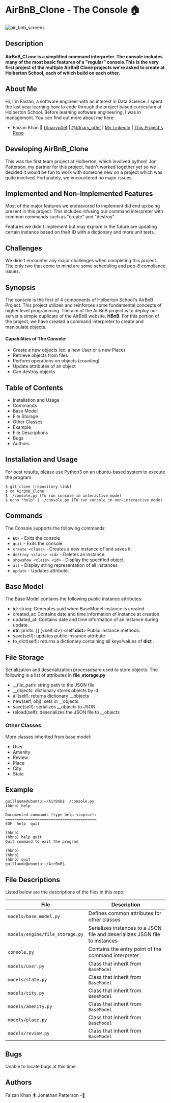 # AirBnB_Clone - The Console :house:
![air_bnb_screens](https://user-images.githubusercontent.com/51524966/88120343-b0ca5280-cb90-11ea-85e0-2182d266d899.png)
## Description
#### AirBnB_CLone is a simplified command interpreter. The console includes many of the most basic features of a "regular" console.This is the very first project of the multiple AirBnB Clone projects we're asked to create at Holberton School, each of which build on each other.

## About Me
Hi, I'm Faizan, a software engineer with an interest in Data Science. I spent the last year learning how to code through the project based curriculum at Holberton School. Before learning software engineering, I was in management. You can find out more about me here:
* Faizan Khan 🌌 [b1naryp0et](https://github.com/b1naryp0et) | [@b1nary_p0et](https://twitter.com/b1nary_p0et) | [My LinkedIn](https://www.linkedin.com/in/fkkhan/) | [This Project's Repo](https://github.com/maybe-william/RocketRiders)

## Developing AirBnB_Clone
This was the first team project at Holberton, which involved python! Jon Patterson, my partner for this project, hadn't worked together yet so we decided it would be fun to work with someone new on a project which was quite involved. Fortunately, we encountered no major issues.

## Implemented and Non-Implemented Features
Most of the major features we endeavored to implement did end up being present in this project. This includes infusing our command interpreter with common commands such as "create" and "destroy".

Features we didn't implement but may explore in the future are updating certain instance based on their ID with a dictionary and more unit tests.

## Challenges
We didn't encounter any major challenges when completing this project. The only two that come to mind are some scheduling and pep-8 compliance issues.

## Synopsis

The console is the first of 4 components of Holberton School's AirBnB Project. This project utilizes and reinforces some fundamental concepts of higher level programming. The aim of the AirBnB project is to deploy our server a simple duplicate of the AirBnB website, **HBnB**. For this portion of the project, we have created a command interpreter to create and manipulate objects.

#### Capabilities of The Console:
* Create a new objects (ex: a new User or a new Place)
* Retrieve objects from files
* Perform operations on objects (counting)
* Update attributes of an object
* Can destroy objects

## Table of Contents
* Installation and Usage
* Commands
* Base Model
* File Storage
* Other Classes
* Example
* File Descriptions
* Bugs
* Authors



## Installation and Usage

For best results, please use Python3 on an ubuntu-based system to execute the program
```
$ git clone [repository link]  
$ cd AirBnB_Clone
$ ./console.py (To run console in interactive mode)
$ echo "help" | ./console.py (To run console in non-interactive mode)
```


## Commands
The Console supports the following commands:
  

* `EOF` - Exits the console 
* `quit` - Exits the console
* `create <class>` - Creates a new instance of`and saves it.
* `destroy <class> <id>` - Deletes an instance.
* `showshow <class> <id>` - Display the specified object.
* `all` - Display string representation of all instances 
* `update` - Updates attribute. 


## Base Model

The Base Model contains the following public instance attributes:

-   id: string: Generates  uuid when BaseModel instance is created.
-   created_at: Contains date and time information of instance at creation.
-   updated_at: Contains date and time information of an instance during update.
-   **str**: prints: [] (<self.id>) <self.**dict**> Public instance methods:
-   save(self): updates public instance attribute
-   to_dict(self): returns a dictionary containing all keys/values of  **dict** .

## File Storage

Serialization and deserialization processesare used to store objects. The following is a list of attributes in  **file_storage.py**

-   __file_path: string path to the JSON file 
-   __objects: dictionary stores objects by id
-   all(self): returns dictionary __objects
-   new(self, obj): sets in __objects 
-   save(self): serializes __objects to JSON 
-   reload(self): deserializes the JSON file to __objects

### Other Classes

More classes inherited from base model:

-   User
-   Amenity
-   Review
-   Place
-   City
-   State


## Example
```
guillaume@ubuntu:~/AirBnB$ ./console.py
(hbnb) help

Documented commands (type help <topic>):
========================================
EOF  help  quit

(hbnb) 
(hbnb) help quit
Quit command to exit the program

(hbnb) 
(hbnb) 
(hbnb) quit 
guillaume@ubuntu:~/AirBnB$ 
```

## File Descriptions

Listed below are the descriptions of the files in this repo:

File | Description  
--------|---------------  
`models/base_model.py` | Defines common attributes for other classes
`models/engine/file_storage.py` | Serializes instances to a JSON file and deserializes JSON file to instances
`console.py`| Contains the entry point of the command interpreter
`models/user.py` | Class that inherit from `BaseModel`
`models/state.py` | Class that inherit from `BaseModel`
`models/city.py` | Class that inherit from `BaseModel`
`models/amenity.py` | Class that inherit from `BaseModel`
`models/place.py` | Class that inherit from `BaseModel`
`models/review.py` | Class that inherit from `BaseModel`




## Bugs
Unable to locate bugs at this time.

## Authors
Faizan Khan :surfer:
Jonathan Patterson -:candy:
